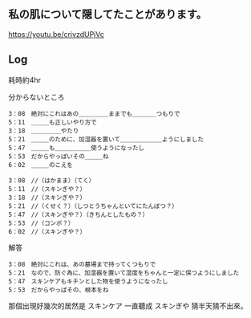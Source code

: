 ## 私の肌について隠してたことがあります。
https://youtu.be/crivzdUPjVc

## Log
耗時約4hr

分からないところ
```
3：08　絶対にこれはあの＿＿＿＿＿ままでも＿＿＿＿つもりで
5：11　＿＿＿も正しいやり方で
3：18　＿＿＿＿＿やたり
5：21　＿＿＿のために、加湿器を置いて＿＿＿＿＿＿＿ようにしました
5：47　＿＿＿も＿＿＿＿＿＿使うようになったし
5：53　だからやっぱいその＿＿＿ね
6：02　＿＿＿のこえを
```

```
3：08　//（はかまま）（てく）
5：11　//（スキンぎや？）
3：18　//（スキンぎや？）
5：21　//（くせく？）（しつとうちゃんといてにたんぼつ？）
5：47　//（スキンぎや？）（きちんとしたもの？）
5：53　//（コンボ？）
6：02　//（スキンぎや？）
```

解答

```
3：08　絶対にこれは、あの墓場まで持ってくつもりで
5：21　なので、防ぐ為に、加湿器を置いて湿度をちゃんと一定に保つようにしました
5：47　スキンケアもキチンとした物を使うようになったし
5：53　だからやっぱその、根本をね
```

那個出現好幾次的居然是 スキンケア 一直聽成 スキンぎや 猜半天猜不出來。
